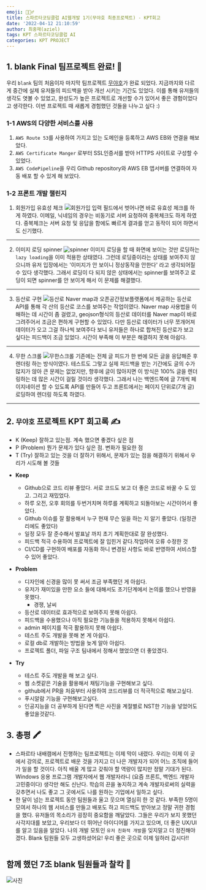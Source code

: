 ```yaml
---
emoji: 🙆🏻‍♂️
title: 스파르타코딩클럽 AI웹개발 1기(무야호 최종프로젝트) - KPT회고
date: '2022-04-12 21:10:59'
author: 최중재(aziel)
tags: KPT 스파르타코딩클럽 AI
categories: KPT PROJECT
---
```


## 1. blank Final 팀프로젝트 완료! 🦚

우리 `blank` 팀의 처음이자 마지막 팀프로젝트 [무야호](https://github.com/joong8812/mooyaho)가 완료 되었다. 지금까지와 다르게 중간에 실제 유저들의 피드백을 받아 개선 시키는 기간도 있었다. 이를 통해 유저들의 생각도 엿볼 수 있었고, 완성도가 높은 프로젝트로 개선할 수가 있어서 좋은 경험이었다고 생각한다. 이번 프로젝트 때 새롭게 경험했던 것들을 나누고 싶다 :)

### 1-1 AWS의 다양한 서비스를 사용

1. `AWS Route 53`를 사용하여 가지고 있는 도메인을 등록하고 AWS EB와 연결을 해보았다.
2. `AWS Certificate Manger` 로부터 SSL인증서를 받아 HTTPS 사이트로 구성할 수 있었다.
3. `AWS CodePipeline`을 우리 Github repository와 AWS EB 앱서버를 연결하여 자동 배포 할 수 있게 해 보았다.

### 1-2 프론트 개발 챌린지

1. 회원가입 유효성 체크
   ![회원가입](signup_validation.gif)
   입력 필드에서 벗어나면 바로 유효성 체크를 하게 하였다. 이메일, 닉네임의 경우는 비동기로 서버 요청하여 중복체크도 하게 하였다. 중복체크는 서버 요청 및 응답을 함에도 빠르게 결과를 얻고 동작이 되어 하면서도 신기했다.

---

2. 이미지 로딩 spinner
   ![spinner](image_loading_spinner.gif)
   이미지 로딩을 할 때 화면에 보이는 것만 로딩하는 `lazy loading`을 이미 적용한 상태였다. 그런데 로딩중이라는 상태를 보여주지 않으니까 유저 입장에서는 '이미지가 안 보이니 정상동작을 안한다' 라고 생각되어질 수 있다 생각했다. 그래서 로딩이 다 되지 않은 상태에서는 spinner를 보여주고 로딩이 되면 spinner를 안 보이게 해서 이 문제를 해결했다.

---

3. 등산로 구현
   ![등산로](hiking_map.gif)
   Naver map과 오픈공간정보플랫폼에서 제공하는 등산로 API를 통해 각 산의 등산로 코스를 보여주는 작업이였다. Naver map 사용법을 이해하는 데 시간이 좀 걸렸고, geojson형식의 등산로 데이터를 Naver map이 바로 그려주어서 조금은 편하게 구현할 수 있었다. 다만 등산로 데이터가 너무 쪼개어져 데이터가 오고 그걸 하나씩 보여주다 보니 유저들은 하나로 합쳐진 등산로가 보고 싶다는 피드백이 조금 있었다. 시간이 부족해 이 부분은 해결하지 못해 아쉽다.

---

4. 무한 스크롤
   ![무한스크롤](infinite_scroll.gif)
   기존에는 전체 글 피드가 한 번에 모든 글을 응답해준 후 렌더링 하는 방식이였다. 테스트도 그렇고 실제 피드백을 받는 기간에도 글의 수가 많지가 않아 큰 문제는 없었지만, 향후에 글이 많아지면 이 방식은 100% 글을 렌더링하는 데 많은 시간이 걸릴 것이라 생각했다. 그래서 나는 백엔드쪽에 글 7개씩 페이지네이션 할 수 있도록 API를 만들어 두고 프론트에서는 페이지 단위로(7개 글) 로딩하여 렌더링 하도록 하였다.

---

## 2. `무야호` 프로젝트 KPT 회고록 ✍️

- K (Keep) 잘하고 있는점. 계속 했으면 좋겠다 싶은 점
- P (Problem) 뭔가 문제가 있다 싶은 점. 변화가 필요한 점
- T (Try) 잘하고 있는 것을 더 잘하기 위해서, 문제가 있는 점을 해결하기 위해서 우리가 시도해 볼 것들

* **Keep**

  - Github으로 코드 리뷰 좋았다. 서로 코드도 보고 더 좋은 코드로 바꿀 수 도 있고. 그리고 재밌었다.
  - 하루 오전, 오후 회의를 두번거치며 하루를 계획하고 되돌아보는 시간이어서 좋았다.
  - Github 이슈를 잘 활용해서 누구 현재 무슨 일을 하는 지 알기 좋았다. (일정관리에도 좋았다)
  - 일정 모두 잘 준수해서 발표날 까지 초기 계획한대로 잘 완성했다.
  - 피드백 적극 수용하여 프로젝트에 잘 입힌거 같다.작업하여 오류 수정한 것
  - CI/CD를 구현하여 배포를 자동화 하니 변경된 사항도 바로 반영하여 서비스할 수 있어 좋았다.

* **Problem**

  - 디자인에 신경을 많이 못 써서 조금 부족했던 게 아쉽다.
  - 유저가 재미있을 만한 요소 들에 대해서도 초기단계에서 논의를 했으나 반영을 못했다.
    - 경쟁, 날씨
  - 등산로 데이터로 효과적으로 보여주지 못해 아쉽다.
  - 피드백을 수용했으나 아직 필요한 기능들을 적용하지 못해서 아쉽다.
  - admin 페이지를 적극 활용하지 못해 아쉽다.
  - 테스트 주도 개발을 못해 본 게 아쉽다.
  - 로컬 db로 개발하는 방법을 늦게 알아 아쉽다.
  - 프로젝트 폴더, 파일 구조 팀내에서 정해서 했었으면 더 좋았겠다.

* **Try**
  - 테스트 주도 개발을 해 보고 싶다.
  - 웹 소켓같은 기술을 활용해서 채팅기능을 구현해보고 싶다.
  - github에서 PR을 처음부터 사용하여 코드리뷰를 더 적극적으로 해보고싶다.
  - 푸시알람 기능을 구현해보고싶다.
  - 인공지능을 더 공부하게 된다면 찍은 사진을 계절별로 NST한 기능을 넣었어도 좋았을것같다.

## 3. 총평 🖍

- 스파르타 내배캠에서 진행하는 팀프로젝트는 이제 막이 내렸다. 우리는 이제 이 곳에서 강의로, 프로젝트로 배운 것을 가지고 더 나은 개발자가 되어 어느 조직에 들어가 일을 할 것이다. 아직 배울 게 많고 갖춰야 할 역량이 많지만 정말 기대가 된다. Windows 응용 프로그램 개발자에서 웹 개발자라니 (요즘 프론트, 백엔드 개발자 고민중이다) 생각만 해도 신난다. 학습의 끈을 놓지하고 계속 개발자로써의 실력을 갖추면서 나도 좋고 그 곳에서도 나를 원하는 기업에서 일하고 싶다.
- 한 달이 넘는 프로젝트 동안 팀원들과 울고 웃으며 열심히 한 것 같다. 부족한 5명이 모여서 하나의 웹 서비스를 만들고 배포도 하고 피드백도 받아보고 정말 귀한 경험을 했다. 유저들의 목소리가 굉장히 중요함을 깨달았다. 그들은 우리가 보지 못했던 사각지대를 보았고, 우리보다 더 뛰어난 아이디어를 가지고 있으며, 더 좋은 UX/UI를 알고 있음을 알았다. 나의 개발 모토인 `유저 친화적 개발`을 잊지말고 더 정진해야겠다. Blank 팀원들 모두 고생하셨어요! 우리 좋은 곳으로 이제 일하러 갑시다!!

```toc

```

## 함께 했던 7조 blank 팀원들과 찰칵 📸

![사진](blank_member.png)
